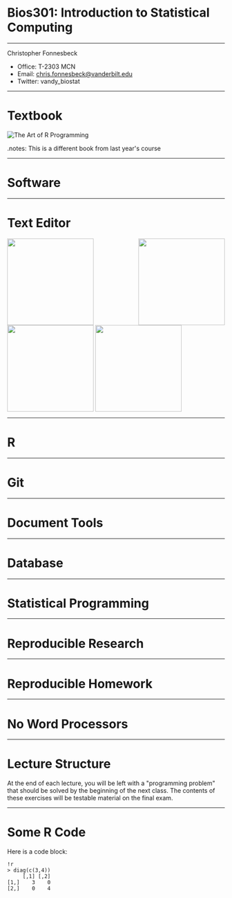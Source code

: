 # Bios301: Introduction to Statistical Computing

---

Christopher Fonnesbeck

* Office: T-2303 MCN
* Email: chris.fonnesbeck@vanderbilt.edu
* Twitter: vandy_biostat

---

# Textbook

![The Art of R Programming](http://nostarch.com/sites/default/files/imagecache/product_full/R_cvr_front.png)

.notes: This is a different book from last year's course

---

# Software

---

# Text Editor

<img src=http://f.cl.ly/items/0d1p2M1e380l2j3C2Z40/vim-logo-en.png width=200 align=left>
<img src=http://f.cl.ly/items/3y0S1S352y1B2c032u2I/textmate.png width=200, align=right>
<img src=http://f.cl.ly/items/0E3s2a0V3p3d3E432114/Sublime-Text-2.png width=200, align=center>
<img src=http://f.cl.ly/items/2b1l2c1c0U2L1q3A0A34/gnu-project.png width=200, align=center>

---

# R

---

# Git

---

# Document Tools

---

# Database

---

# Statistical Programming

---

# Reproducible Research

---

# Reproducible **Homework**

---

# No Word Processors

---

# Lecture Structure

At the end of each lecture, you will be left with a "programming problem" that should be solved by the beginning of the next class. The contents of these exercises will be testable material on the final exam.

---

# Some R Code

Here is a code block:

	!r
	> diag(c(3,4))
	     [,1] [,2]
	[1,]    3    0
	[2,]    0    4